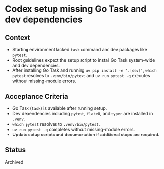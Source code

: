 # Codex setup missing Go Task and dev dependencies

## Context
- Starting environment lacked `task` command and dev packages like `pytest`.
- Root guidelines expect the setup script to install Go Task system-wide and
  dev dependencies.
- After installing Go Task and running `uv pip install -e '.[dev]'`,
  `which pytest` resolves to `.venv/bin/pytest` and
  `uv run pytest -q` executes without missing-module errors.

## Acceptance Criteria
- Go Task (`task`) is available after running setup.
- Dev dependencies including `pytest`, `flake8`, and `typer` are installed in `.venv`.
- `which pytest` resolves to `.venv/bin/pytest`.
- `uv run pytest -q` completes without missing-module errors.
- Update setup scripts and documentation if additional steps are required.

## Status
Archived
